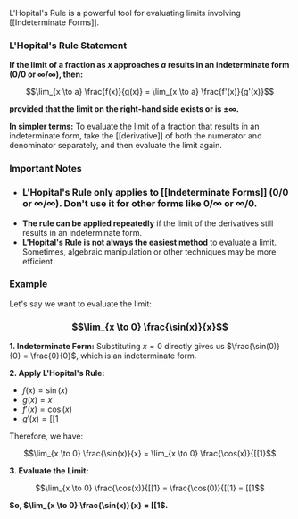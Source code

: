 L'Hopital's Rule is a powerful tool for evaluating limits involving [[Indeterminate Forms]]. 
### L'Hopital's Rule Statement

**If the limit of a fraction as $x$ approaches $a$ results in an indeterminate form (0/0 or ∞/∞), then:**

$$\lim_{x \to a} \frac{f(x)}{g(x)} = \lim_{x \to a} \frac{f'(x)}{g'(x)}$$

**provided that the limit on the right-hand side exists or is $\pm \infty$.**

**In simpler terms:**  To evaluate the limit of a fraction that results in an indeterminate form, take the [[derivative]] of both the numerator and denominator separately, and then evaluate the limit again.

### Important Notes

* ### **L'Hopital's Rule only applies to [[Indeterminate Forms]] (0/0 or ∞/∞).** Don't use it for other forms like 0/∞ or ∞/0.
* **The rule can be applied repeatedly** if the limit of the derivatives still results in an indeterminate form.
* **L'Hopital's Rule is not always the easiest method** to evaluate a limit. Sometimes, algebraic manipulation or other techniques may be more efficient.
### Example

Let's say we want to evaluate the limit:
### $$\lim_{x \to 0} \frac{\sin(x)}{x}$$
**1. Indeterminate Form:**  Substituting $x = 0$ directly gives us $\frac{\sin(0)}{0} = \frac{0}{0}$, which is an indeterminate form.

**2. Apply L'Hopital's Rule:**

*  $f(x) = \sin(x)$
*  $g(x) = x$
*  $f'(x) = \cos(x)$
*  $g'(x) = [[1$

Therefore, we have:

$$\lim_{x \to 0} \frac{\sin(x)}{x} = \lim_{x \to 0} \frac{\cos(x)}{[[1}$$

**3. Evaluate the Limit:**

$$\lim_{x \to 0} \frac{\cos(x)}{[[1} = \frac{\cos(0)}{[[1} = [[1$$

**So, $\lim_{x \to 0} \frac{\sin(x)}{x} = [[1$.**
